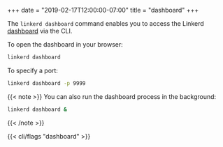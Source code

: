 +++
date = "2019-02-17T12:00:00-07:00"
title = "dashboard"
+++

The `linkerd dashboard` command enables you to access the Linkerd
[dashboard](/2/reference/architecture/#dashboard) via the CLI.

To open the dashboard in your browser:

```bash
linkerd dashboard
```

To specify a port:

```bash
linkerd dashboard -p 9999
```

{{< note >}}
You can also run the dashboard process in the background:

```bash
linkerd dashboard &
```
{{< /note >}}

{{< cli/flags "dashboard" >}}
